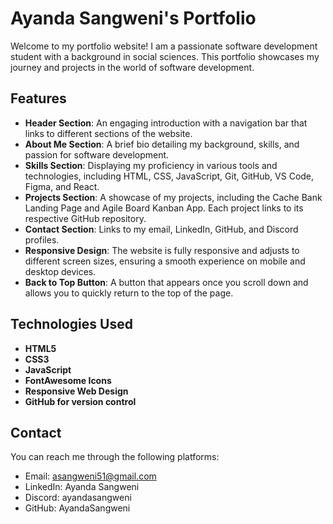 # Ayanda Sangweni's Portfolio

Welcome to my portfolio website! I am a passionate software development student with a background in social sciences. This portfolio showcases my journey and projects in the world of software development.

## Features

- **Header Section**: An engaging introduction with a navigation bar that links to different sections of the website.
- **About Me Section**: A brief bio detailing my background, skills, and passion for software development.
- **Skills Section**: Displaying my proficiency in various tools and technologies, including HTML, CSS, JavaScript, Git, GitHub, VS Code, Figma, and React.
- **Projects Section**: A showcase of my projects, including the Cache Bank Landing Page and Agile Board Kanban App. Each project links to its respective GitHub repository.
- **Contact Section**: Links to my email, LinkedIn, GitHub, and Discord profiles.
- **Responsive Design**: The website is fully responsive and adjusts to different screen sizes, ensuring a smooth experience on mobile and desktop devices.
- **Back to Top Button**: A button that appears once you scroll down and allows you to quickly return to the top of the page.

## Technologies Used

- **HTML5**
- **CSS3**
- **JavaScript**
- **FontAwesome Icons**
- **Responsive Web Design**
- **GitHub for version control**

## Contact
You can reach me through the following platforms:

- Email: asangweni51@gmail.com
- LinkedIn: Ayanda Sangweni
- Discord: ayandasangweni
- GitHub: AyandaSangweni